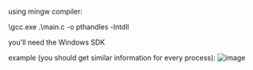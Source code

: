 using mingw compiler:

\gcc.exe .\main.c -o pthandles -lntdll

you'll need the Windows SDK

example (you should get similar information for every process):
![image](https://user-images.githubusercontent.com/105792760/208310041-6b7e8f11-6278-4ae6-ad8e-e74ba0a6ed8c.png)

